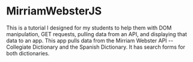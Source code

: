 # MirriamWebsterJS
This is a tutorial I designed for my students to help them with DOM manipulation, GET requests, pulling data from an API, and displaying that data to an app. This app pulls data from the Mirriam Webster API -- Collegiate Dictionary and the Spanish Dictionary. It has search forms for both dictionaries. 
